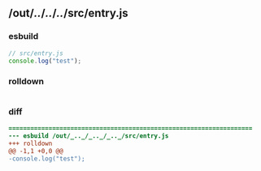 ## /out/_.._/_.._/_.._/src/entry.js
### esbuild
```js
// src/entry.js
console.log("test");
```
### rolldown
```js

```
### diff
```diff
===================================================================
--- esbuild	/out/_.._/_.._/_.._/src/entry.js
+++ rolldown	
@@ -1,1 +0,0 @@
-console.log("test");

```
